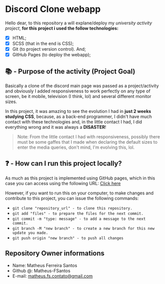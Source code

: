 # Discord Clone webapp
Hello dear, to this repository a will explane/deploy my _university activity project_, **for this project i used the follow technologies:**

- [X] HTML;
- [X] SCSS (that in the end is CSS);
- [X] Git (to project version control). And;
- [X] GitHub Pages (to deploy the webapp);

## 📚 - Purpose of the activity (Project Goal)
Basically a clone of the discord main page was passed as a project/activity and obviously I added responsiveness to work perfectly on any type of screen, be it mobile, television (I think, lol) and several different monitor sizes.

In this project, it was amazing to see the evolution I had in **just 2 weeks studying CSS**, because, as a back-end programmer, I didn't have much contact with these technologies and, in the little contact I had, I did everything wrong and it was always a **DISASTER**!

> Note: From the little contact I had with responsiveness, possibly there must be some gaffes that I made when declaring the default sizes to enter the media queries, don't mind, I'm evolving this, lol.

## ❓ - How can I run this project locally?
As much as this project is implemented using GitHub pages, which in this case you can access using the following URL: [Click here](https://matheus-fsantos.github.io/clone-dscord/src/pages/)

However, if you want to run this on your computer, to make changes and contribute to this project, you can issue the following commands:

- ```git clone "repository_url" - to clone this repository.```
- ```git add "files" - to prepare the files for the next commit.```
- ```git commit -m "type: message" - to add a message to the next commit.```
- ```git branch -M "new branch" - to create a new branch for this new update you made.```
- ```git push origin "new branch" - to push all changes```

## Repository Owner informations
- Name: Matheus Ferreira Santos
- Github @: Matheus-FSantos
- E-mail: matheus.fs.contato@gmail.com
